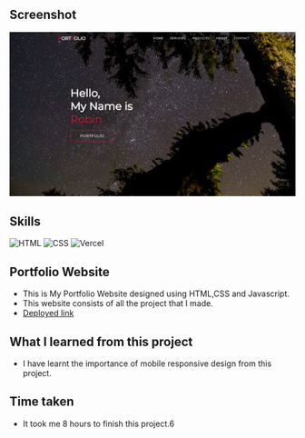 ## Screenshot
![Project screenshot](./img/portfolio.png)

## Skills
![HTML](https://img.shields.io/badge/HTML5-E34F26?style=for-the-badge&logo=html5&logoColor=white) 
![CSS](https://img.shields.io/badge/CSS3-1572B6?style=for-the-badge&logo=css3&logoColor=white)
![Vercel](https://img.shields.io/badge/Vercel-000000?style=for-the-badge&logo=vercel&logoColor=white) 

## Portfolio Website
- This is My Portfolio Website designed using HTML,CSS and Javascript.
- This website consists of all the project that I made.
- [Deployed link](http://robin-portfolio-six.vercel.app/)

## What I learned from this project
- I have learnt the importance of mobile responsive design from this project.

## Time taken
- It took me 8 hours to finish this project.6
